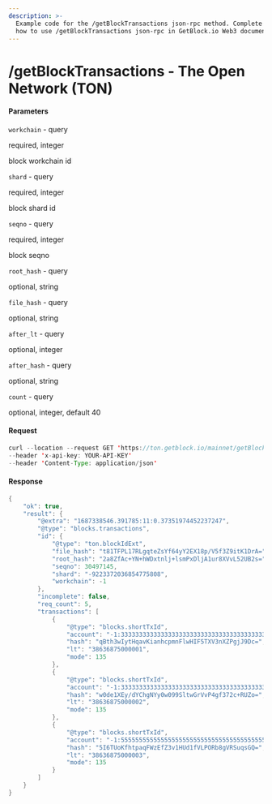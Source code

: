 ```yaml
---
description: >-
  Example code for the /getBlockTransactions json-rpc method. Сomplete guide on
  how to use /getBlockTransactions json-rpc in GetBlock.io Web3 documentation.
---
```


# /getBlockTransactions - The Open Network (TON)

#### Parameters

`workchain` - query

required, integer

block workchain id

`shard` - query

required, integer

block shard id

`seqno` - query

required, integer

block seqno

`root_hash` - query

optional, string

`file_hash` - query

optional, string

`after_lt` - query

optional, integer

`after_hash` - query

optional, string

`count` - query

optional, integer, default 40

#### Request

```java
curl --location --request GET 'https://ton.getblock.io/mainnet/getBlockTransactions?workchain=-1&shard=-9223372036854775808&seqno=30497145&root_hash=TqVSpe+5Dxx+RnBdvJ/tJeg13/nAAh9mjR/C+Jy4mmM=&count=5' 
--header 'x-api-key: YOUR-API-KEY' 
--header 'Content-Type: application/json'
```

#### Response

```java
{
    "ok": true,
    "result": {
        "@extra": "1687338546.391785:11:0.37351974452237247",
        "@type": "blocks.transactions",
        "id": {
            "@type": "ton.blockIdExt",
            "file_hash": "t81TFPL17RLgqteZsYf64yY2EX18p/V5f3Z9itK1DrA=",
            "root_hash": "2a8ZfAc+YN+hWDxtnlj+lsmPxDljA1ur8XVvL52UB2s=",
            "seqno": 30497145,
            "shard": "-9223372036854775808",
            "workchain": -1
        },
        "incomplete": false,
        "req_count": 5,
        "transactions": [
            {
                "@type": "blocks.shortTxId",
                "account": "-1:3333333333333333333333333333333333333333333333333333333333333333",
                "hash": "qBth3wIytHqavKianhcpmnFlwHIF5TXV3nXZPgjJ9Dc=",
                "lt": "38636875000001",
                "mode": 135
            },
            {
                "@type": "blocks.shortTxId",
                "account": "-1:3333333333333333333333333333333333333333333333333333333333333333",
                "hash": "w0de1XEy/dYChgNYy0w099SltwGrVvP4gf372c+RUZo=",
                "lt": "38636875000002",
                "mode": 135
            },
            {
                "@type": "blocks.shortTxId",
                "account": "-1:5555555555555555555555555555555555555555555555555555555555555555",
                "hash": "5I6TUoKfhtpaqFWzEfZ3v1HUd1fVLPORb8gVRSuqsGQ=",
                "lt": "38636875000003",
                "mode": 135
            }
        ]
    }
}
```
